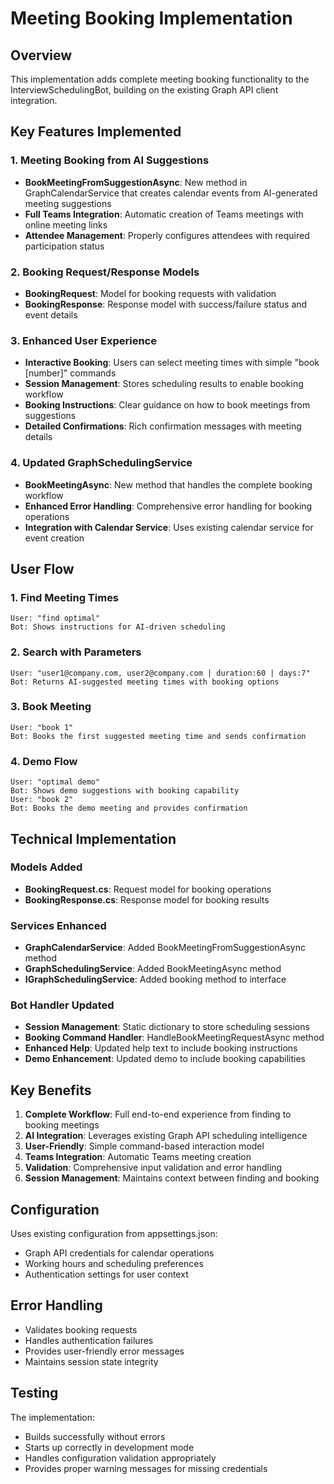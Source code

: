 # Meeting Booking Implementation

## Overview
This implementation adds complete meeting booking functionality to the InterviewSchedulingBot, building on the existing Graph API client integration.

## Key Features Implemented

### 1. Meeting Booking from AI Suggestions
- **BookMeetingFromSuggestionAsync**: New method in GraphCalendarService that creates calendar events from AI-generated meeting suggestions
- **Full Teams Integration**: Automatic creation of Teams meetings with online meeting links
- **Attendee Management**: Properly configures attendees with required participation status

### 2. Booking Request/Response Models
- **BookingRequest**: Model for booking requests with validation
- **BookingResponse**: Response model with success/failure status and event details

### 3. Enhanced User Experience
- **Interactive Booking**: Users can select meeting times with simple "book [number]" commands
- **Session Management**: Stores scheduling results to enable booking workflow
- **Booking Instructions**: Clear guidance on how to book meetings from suggestions
- **Detailed Confirmations**: Rich confirmation messages with meeting details

### 4. Updated GraphSchedulingService
- **BookMeetingAsync**: New method that handles the complete booking workflow
- **Enhanced Error Handling**: Comprehensive error handling for booking operations
- **Integration with Calendar Service**: Uses existing calendar service for event creation

## User Flow

### 1. Find Meeting Times
```
User: "find optimal"
Bot: Shows instructions for AI-driven scheduling
```

### 2. Search with Parameters
```
User: "user1@company.com, user2@company.com | duration:60 | days:7"
Bot: Returns AI-suggested meeting times with booking options
```

### 3. Book Meeting
```
User: "book 1"
Bot: Books the first suggested meeting time and sends confirmation
```

### 4. Demo Flow
```
User: "optimal demo"
Bot: Shows demo suggestions with booking capability
User: "book 2"
Bot: Books the demo meeting and provides confirmation
```

## Technical Implementation

### Models Added
- **BookingRequest.cs**: Request model for booking operations
- **BookingResponse.cs**: Response model for booking results

### Services Enhanced
- **GraphCalendarService**: Added BookMeetingFromSuggestionAsync method
- **GraphSchedulingService**: Added BookMeetingAsync method
- **IGraphSchedulingService**: Added booking method to interface

### Bot Handler Updated
- **Session Management**: Static dictionary to store scheduling sessions
- **Booking Command Handler**: HandleBookMeetingRequestAsync method
- **Enhanced Help**: Updated help text to include booking instructions
- **Demo Enhancement**: Updated demo to include booking capabilities

## Key Benefits

1. **Complete Workflow**: Full end-to-end experience from finding to booking meetings
2. **AI Integration**: Leverages existing Graph API scheduling intelligence
3. **User-Friendly**: Simple command-based interaction model
4. **Teams Integration**: Automatic Teams meeting creation
5. **Validation**: Comprehensive input validation and error handling
6. **Session Management**: Maintains context between finding and booking

## Configuration
Uses existing configuration from appsettings.json:
- Graph API credentials for calendar operations
- Working hours and scheduling preferences
- Authentication settings for user context

## Error Handling
- Validates booking requests
- Handles authentication failures
- Provides user-friendly error messages
- Maintains session state integrity

## Testing
The implementation:
- Builds successfully without errors
- Starts up correctly in development mode
- Handles configuration validation appropriately
- Provides proper warning messages for missing credentials